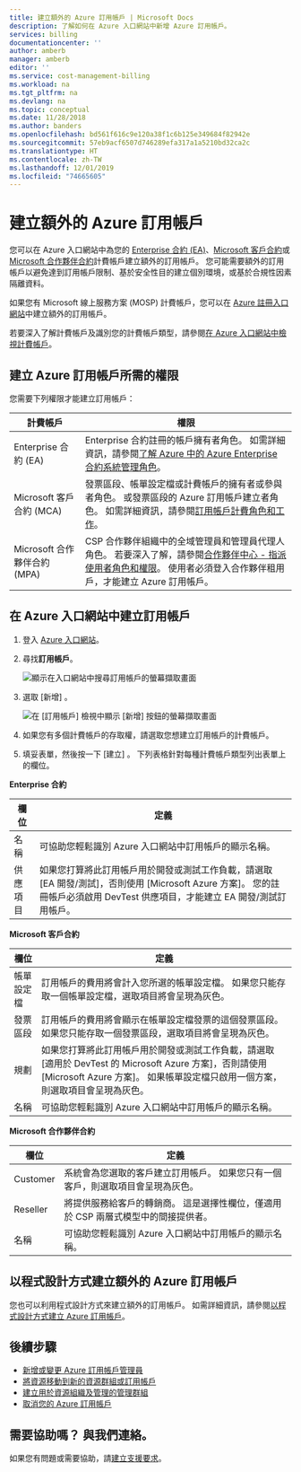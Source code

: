 ```yaml
---
title: 建立額外的 Azure 訂用帳戶 | Microsoft Docs
description: 了解如何在 Azure 入口網站中新增 Azure 訂用帳戶。
services: billing
documentationcenter: ''
author: amberb
manager: amberb
editor: ''
ms.service: cost-management-billing
ms.workload: na
ms.tgt_pltfrm: na
ms.devlang: na
ms.topic: conceptual
ms.date: 11/28/2018
ms.author: banders
ms.openlocfilehash: bd561f616c9e120a38f1c6b125e349684f82942e
ms.sourcegitcommit: 57eb9acf6507d746289efa317a1a5210bd32ca2c
ms.translationtype: HT
ms.contentlocale: zh-TW
ms.lasthandoff: 12/01/2019
ms.locfileid: "74665605"
---
```

# <a name="create-an-additional-azure-subscription"></a>建立額外的 Azure 訂用帳戶

您可以在 Azure 入口網站中為您的 [Enterprise 合約 (EA)](https://azure.microsoft.com/pricing/enterprise-agreement/)、[Microsoft 客戶合約](https://azure.microsoft.com/pricing/purchase-options/microsoft-customer-agreement/)或 [Microsoft 合作夥伴合約](https://www.microsoft.com/licensing/news/introducing-microsoft-partner-agreement)計費帳戶建立額外的訂用帳戶。 您可能需要額外的訂用帳戶以避免達到訂用帳戶限制、基於安全性目的建立個別環境，或基於合規性因素隔離資料。

如果您有 Microsoft 線上服務方案 (MOSP) 計費帳戶，您可以在 [Azure 註冊入口網站](https://account.azure.com/signup?offer=ms-azr-0003p)中建立額外的訂用帳戶。

若要深入了解計費帳戶及識別您的計費帳戶類型，請參閱[在 Azure 入口網站中檢視計費帳戶](billing-view-all-accounts.md)。

## <a name="permission-required-to-create-azure-subscriptions"></a>建立 Azure 訂用帳戶所需的權限

您需要下列權限才能建立訂用帳戶：

|計費帳戶  |權限  |
|---------|---------|
|Enterprise 合約 (EA) |  Enterprise 合約註冊的帳戶擁有者角色。 如需詳細資訊，請參閱[了解 Azure 中的 Azure Enterprise 合約系統管理角色](billing-understand-ea-roles.md)。    |
|Microsoft 客戶合約 (MCA) |  發票區段、帳單設定檔或計費帳戶的擁有者或參與者角色。 或發票區段的 Azure 訂用帳戶建立者角色。  如需詳細資訊，請參閱[訂用帳戶計費角色和工作](billing-understand-mca-roles.md#subscription-billing-roles-and-tasks)。    |
|Microsoft 合作夥伴合約 (MPA) |   CSP 合作夥伴組織中的全域管理員和管理員代理人角色。 若要深入了解，請參閱[合作夥伴中心 - 指派使用者角色和權限](https://docs.microsoft.com/partner-center/permissions-overview)。  使用者必須登入合作夥伴租用戶，才能建立 Azure 訂用帳戶。   |

## <a name="create-a-subscription-in-the-azure-portal"></a>在 Azure 入口網站中建立訂用帳戶

1. 登入 [Azure 入口網站](https://portal.azure.com)。
1. 尋找**訂用帳戶**。

   ![顯示在入口網站中搜尋訂用帳戶的螢幕擷取畫面](./media/billing-create-subscription/billing-search-subscription-portal.png)

1. 選取 [新增]  。

   ![在 [訂用帳戶] 檢視中顯示 [新增] 按鈕的螢幕擷取畫面](./media/billing-create-subscription/subscription-add.png)

1. 如果您有多個計費帳戶的存取權，請選取您想建立訂用帳戶的計費帳戶。

1. 填妥表單，然後按一下 [建立]  。 下列表格針對每種計費帳戶類型列出表單上的欄位。

**Enterprise 合約**

|欄位  |定義  |
|---------|---------|
|名稱     | 可協助您輕鬆識別 Azure 入口網站中訂用帳戶的顯示名稱。  |
|供應項目     | 如果您打算將此訂用帳戶用於開發或測試工作負載，請選取 [EA 開發/測試]，否則使用 [Microsoft Azure 方案]。 您的註冊帳戶必須啟用 DevTest 供應項目，才能建立 EA 開發/測試訂用帳戶。|

**Microsoft 客戶合約**

|欄位  |定義  |
|---------|---------|
|帳單設定檔     | 訂用帳戶的費用將會計入您所選的帳單設定檔。 如果您只能存取一個帳單設定檔，選取項目將會呈現為灰色。     |
|發票區段     | 訂用帳戶的費用將會顯示在帳單設定檔發票的這個發票區段。 如果您只能存取一個發票區段，選取項目將會呈現為灰色。  |
|規劃     | 如果您打算將此訂用帳戶用於開發或測試工作負載，請選取 [適用於 DevTest 的 Microsoft Azure 方案]，否則請使用 [Microsoft Azure 方案]。 如果帳單設定檔只啟用一個方案，則選取項目會呈現為灰色。  |
|名稱     | 可協助您輕鬆識別 Azure 入口網站中訂用帳戶的顯示名稱。  |

**Microsoft 合作夥伴合約**

|欄位  |定義  |
|---------|---------|
|Customer    | 系統會為您選取的客戶建立訂用帳戶。 如果您只有一個客戶，則選取項目會呈現為灰色。  |
|Reseller    | 將提供服務給客戶的轉銷商。 這是選擇性欄位，僅適用於 CSP 兩層式模型中的間接提供者。 |
|名稱     | 可協助您輕鬆識別 Azure 入口網站中訂用帳戶的顯示名稱。  |

## <a name="create-an-additional-azure-subscription-programmatically"></a>以程式設計方式建立額外的 Azure 訂用帳戶

您也可以利用程式設計方式來建立額外的訂用帳戶。 如需詳細資訊，請參閱[以程式設計方式建立 Azure 訂用帳戶](../azure-resource-manager/programmatically-create-subscription.md)。

## <a name="next-steps"></a>後續步驟

- [新增或變更 Azure 訂用帳戶管理員](billing-add-change-azure-subscription-administrator.md)
- [將資源移動到新的資源群組或訂用帳戶](../azure-resource-manager/resource-group-move-resources.md?toc=/azure/billing/TOC.json)
- [建立用於資源組織及管理的管理群組](../governance/management-groups/create.md?toc=/azure/billing/TOC.json)
- [取消您的 Azure 訂用帳戶](billing-how-to-cancel-azure-subscription.md)

## <a name="need-help-contact-us"></a>需要協助嗎？ 與我們連絡。

如果您有問題或需要協助，請[建立支援要求](https://go.microsoft.com/fwlink/?linkid=2083458)。
